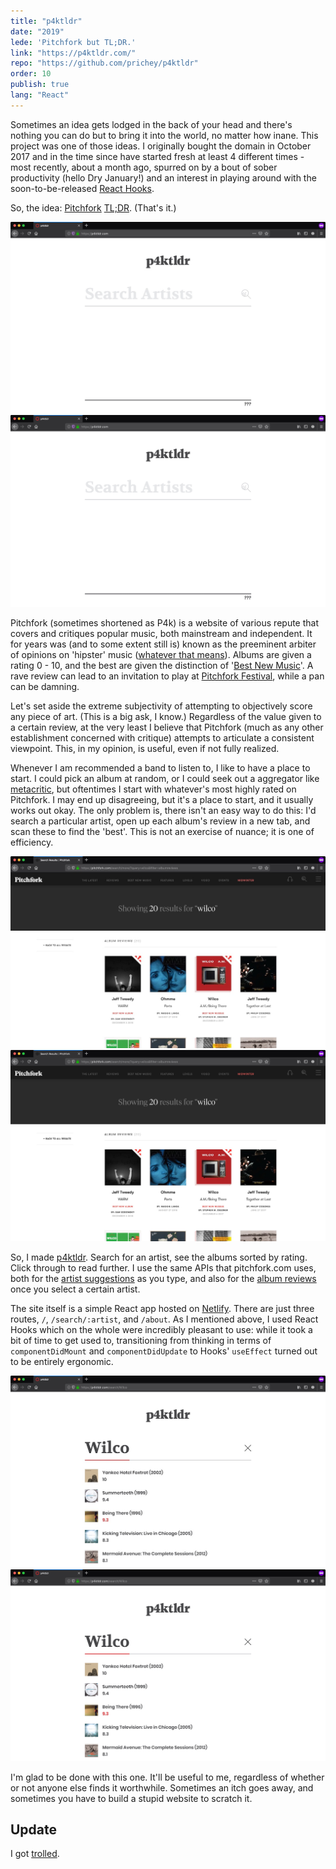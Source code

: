 ```yaml
---
title: "p4ktldr"
date: "2019"
lede: 'Pitchfork but TL;DR.'
link: "https://p4ktldr.com/"
repo: "https://github.com/prichey/p4ktldr"
order: 10
publish: true
lang: "React"
---
```


<section class="blog-section">

Sometimes an idea gets lodged in the back of your head and there's nothing you can do but to bring it into the world, no matter how inane. This project was one of those ideas. I originally bought the domain in October 2017 and in the time since have started fresh at least 4 different times - most recently, about a month ago, spurred on by a bout of sober productivity (hello Dry January!) and an interest in playing around with the soon-to-be-released <a href="https://reactjs.org/docs/hooks-intro.html">React Hooks</a>.

So, the idea: <a href="https://pitchfork.com/">Pitchfork</a> <a href="https://en.wiktionary.org/wiki/too_long;_didn%27t_read#English">TL;DR</a>. (That's it.)

<div class="blog-inset">
  <hidden>
    <img src='p4ktldr.jpg' />
    <img src='p4ktldr-zoom.jpg' />
  </hidden>
  <zoom-image src='p4ktldr.jpg' zoomSrc='p4ktldr-zoom.jpg' alt='EDIT'></zoom-image>
</div>

Pitchfork (sometimes shortened as P4k) is a website of various repute that covers and critiques popular music, both mainstream and independent. It for years was (and to some extent still is) known as the preeminent arbiter of opinions on 'hipster' music (<a href="https://www.urbandictionary.com/define.php?term=Pitchfork%20Hipster">whatever that means</a>).  Albums are given a rating 0 - 10, and the best are given the distinction of '<a href="https://pitchfork.com/reviews/best/albums/">Best New Music</a>'. A rave review can lead to an invitation to play at <a href="https://pitchforkmusicfestival.com">Pitchfork Festival</a>, while a pan can be damning.

Let's set aside the extreme subjectivity of attempting to objectively score any piece of art. (This is a big ask, I know.) Regardless of the value given to a certain review, at the very least I believe that Pitchfork (much as any other establishment concerned with critique) attempts to articulate a consistent viewpoint. This, in my opinion, is useful, even if not fully realized.

Whenever I am recommended a band to listen to, I like to have a place to start. I could pick an album at random, or I could seek out a aggregator like <a href="https://www.metacritic.com/">metacritic</a>, but oftentimes I start with whatever's most highly rated on Pitchfork. I may end up disagreeing, but it's a place to start, and it usually works out okay. The only problem is, there isn't an easy way to do this: I'd search a particular artist, open up each album's review in a new tab, and scan these to find the 'best'. This is not an exercise of nuance; it is one of efficiency.

<div class="blog-inset">
  <hidden>
    <img src='pitchfork-wilco.jpg' />
    <img src='pitchfork-wilco-zoom.jpg' />
  </hidden>
  <zoom-image src='pitchfork-wilco.jpg' zoomSrc='pitchfork-wilco-zoom.jpg' alt='EDIT'></zoom-image>
</div>

So, I made <a href="https://p4ktldr.com/">p4ktldr</a>. Search for an artist, see the albums sorted by rating. Click through to read further. I use the same APIs that pitchfork.com uses, both for the <a href="https://github.com/prichey/p4ktldr/blob/master/src/components/Search/api.js#L16">artist suggestions</a> as you type, and also for the <a href="https://github.com/prichey/p4ktldr/blob/master/src/components/Search/api.js#L33">album reviews</a> once you select a certain artist.

The site itself is a simple React app hosted on <a href="https://www.netlify.com/">Netlify</a>. There are just three routes, `/`, `/search/:artist`, and `/about`. As I mentioned above, I used React Hooks which on the whole were incredibly pleasant to use: while it took a bit of time to get used to, transitioning from thinking in terms of `componentDidMount` and `componentDidUpdate` to Hooks' `useEffect` turned out to be entirely ergonomic.

<div class="blog-inset">
  <hidden>
    <img src='p4ktldr-wilco.jpg' />
    <img src='p4ktldr-wilco-zoom.jpg' />
  </hidden>
  <zoom-image src='p4ktldr-wilco.jpg' zoomSrc='p4ktldr-wilco-zoom.jpg' alt='EDIT'></zoom-image>
</div>

I'm glad to be done with this one. It'll be useful to me, regardless of whether or not anyone else finds it worthwhile. Sometimes an itch goes away, and sometimes you have to build a stupid website to scratch it.

<!-- </section>

<section class="blog-section">
 -->

## Update

I got <a href="/blog/pitchfork-proxies-jet/">trolled</a>.

</section>
